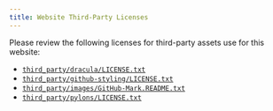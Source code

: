 ```yaml
---
title: Website Third-Party Licenses
---
```


Please review the following licenses for third-party assets use for this
website:

* [`third_party/dracula/LICENSE.txt`](third_party/dracula/LICENSE.txt)
* [`third_party/github-styling/LICENSE.txt`](third_party/github-styling/LICENSE.txt)
* [`third_party/images/GitHub-Mark.README.txt`](third_party/images/GitHub-Mark.README.txt)
* [`third_party/pylons/LICENSE.txt`](third_party/pylons/LICENSE.txt)
